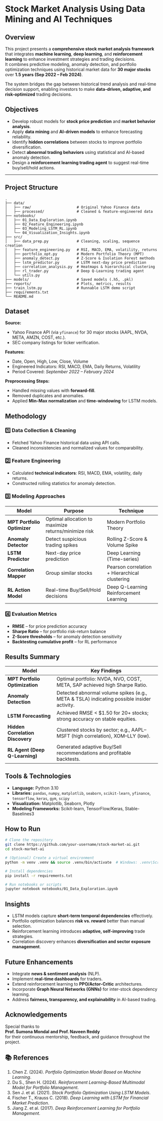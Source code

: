 #  Stock Market Analysis Using Data Mining and AI Techniques

##  Overview
This project presents a **comprehensive stock market analysis framework** that integrates **machine learning**, **deep learning**, and **reinforcement learning** to enhance investment strategies and trading decisions.  
It combines predictive modeling, anomaly detection, and portfolio optimization techniques using historical market data for **30 major stocks** over **1.5 years (Sep 2022 – Feb 2024)**.

The system bridges the gap between historical trend analysis and real-time decision support, enabling investors to make **data-driven, adaptive, and risk-optimized** trading decisions.  



##  Objectives
- Develop robust models for **stock price prediction** and **market behavior analysis**.  
- Apply **data mining** and **AI-driven models** to enhance forecasting reliability.  
- Identify **hidden correlations** between stocks to improve portfolio diversification.  
- Detect **abnormal trading behaviors** using statistical and AI-based anomaly detection.  
- Design a **reinforcement learning trading agent** to suggest real-time buy/sell/hold actions.

---

##  Project Structure
```
.
├── data/
│   ├── raw/                     # Original Yahoo Finance data
│   ├── processed/               # Cleaned & feature-engineered data
├── notebooks/
│   ├── 01_Data_Exploration.ipynb
│   ├── 02_Feature_Engineering.ipynb
│   ├── 03_Modeling_LSTM_RL.ipynb
│   └── 04_Visualization_Insights.ipynb
├── src/
│   ├── data_prep.py             # Cleaning, scaling, sequence creation
│   ├── feature_engineering.py   # RSI, MACD, EMA, volatility, returns
│   ├── portfolio_opt.py         # Modern Portfolio Theory (MPT)
│   ├── anomaly_detect.py        # Z-Score & Isolation Forest methods
│   ├── lstm_predictor.py        # LSTM next-day price prediction
│   ├── correlation_analysis.py  # Heatmaps & hierarchical clustering
│   ├── rl_trader.py             # Deep Q-Learning trading agent
│   └── utils.py
├── models/                      # Saved models (.h5, .pkl)
├── reports/                     # Plots, metrics, results
├── train_lstm.py                # Runnable LSTM demo script
├── requirements.txt
└── README.md
```



## Dataset

**Source:**  
- Yahoo Finance API (via `yfinance`) for 30 major stocks (AAPL, NVDA, META, AMZN, COST, etc.).  
- SEC company listings for ticker verification.  

**Features:**  
- Date, Open, High, Low, Close, Volume  
- Engineered Indicators: RSI, MACD, EMA, Daily Returns, Volatility  
- Period Covered: *September 2022 – February 2024*  

**Preprocessing Steps:**  
- Handled missing values with **forward-fill**.  
- Removed duplicates and anomalies.  
- Applied **Min-Max normalization** and **time-windowing** for LSTM models.  



##  Methodology

### 1️⃣ Data Collection & Cleaning
- Fetched Yahoo Finance historical data using API calls.  
- Cleaned inconsistencies and normalized values for comparability.  

### 2️⃣ Feature Engineering
- Calculated **technical indicators**: RSI, MACD, EMA, volatility, daily returns.  
- Constructed rolling statistics for anomaly detection.  

### 3️⃣ Modeling Approaches
| Model | Purpose | Technique |
|--------|----------|-----------|
| **MPT Portfolio Optimizer** | Optimal allocation to maximize returns/minimize risk | Modern Portfolio Theory |
| **Anomaly Detector** | Detect suspicious trading spikes | Rolling Z-Score & Volume Spike |
| **LSTM Predictor** | Next-day price prediction | Deep Learning (Time-series) |
| **Correlation Mapper** | Group similar stocks | Pearson correlation + Hierarchical clustering |
| **RL Action Model** | Real-time Buy/Sell/Hold decisions | Deep Q-Learning Reinforcement Learning |

### 4️⃣ Evaluation Metrics
- **RMSE** – for price prediction accuracy  
- **Sharpe Ratio** – for portfolio risk-return balance  
- **Z-Score thresholds** – for anomaly detection sensitivity  
- **Backtesting cumulative profit** – for RL performance  



##  Results Summary
| Model | Key Findings |
|--------|---------------|
| **MPT Portfolio Optimization** | Optimal portfolio: NVDA, NVO, COST, META, SAP achieved high Sharpe Ratio. |
| **Anomaly Detection** | Detected abnormal volume spikes (e.g., META & TSLA) indicating possible insider activity. |
| **LSTM Forecasting** | Achieved RMSE < $1.50 for 20+ stocks; strong accuracy on stable equities. |
| **Hidden Correlation Discovery** | Clustered stocks by sector; e.g., AAPL–MSFT (high correlation), XOM–LLY (low). |
| **RL Agent (Deep Q-Learning)** | Generated adaptive Buy/Sell recommendations and profitable backtests. |



##  Tools & Technologies
- **Language:** Python 3.10  
- **Libraries:** `pandas`, `numpy`, `matplotlib`, `seaborn`, `scikit-learn`, `yfinance`, `tensorflow`, `keras`, `gym`, `scipy`  
- **Visualization:** Matplotlib, Seaborn, Plotly  
- **Modeling Frameworks:** Scikit-learn, TensorFlow/Keras, Stable-Baselines3  



##  How to Run
```bash
# Clone the repository
git clone https://github.com/your-username/stock-market-ai.git
cd stock-market-ai

# (Optional) Create a virtual environment
python -m venv .venv && source .venv/bin/activate  # Windows: .venv\Scripts\activate

# Install dependencies
pip install -r requirements.txt

# Run notebooks or scripts
jupyter notebook notebooks/01_Data_Exploration.ipynb
```



##  Insights
- LSTM models capture **short-term temporal dependencies** effectively.  
- Portfolio optimization balances **risk vs. reward** better than manual selection.  
- Reinforcement learning introduces **adaptive, self-improving** trade strategies.  
- Correlation discovery enhances **diversification and sector exposure management**.  



##  Future Enhancements
- Integrate **news & sentiment analysis** (NLP).  
- Implement **real-time dashboards** for traders.  
- Extend reinforcement learning to **PPO/Actor-Critic** architectures.  
- Incorporate **Graph Neural Networks (GNNs)** for inter-stock dependency learning.  
- Address **fairness, transparency, and explainability** in AI-based trading.  



##  Acknowledgements
Special thanks to  
**Prof. Sumona Mondal and Prof. Naveen Reddy**  
for their continuous mentorship, feedback, and guidance throughout the project.  



## 📚 References
1. Chen Z. (2024). *Portfolio Optimization Model Based on Machine Learning*.  
2. Du S., Shen H. (2024). *Reinforcement Learning-Based Multimodal Model for Portfolio Management*.  
3. Sen J. et al. (2021). *Stock Portfolio Optimization Using LSTM Models*.  
4. Fischer T., Krauss C. (2018). *Deep Learning with LSTM for Financial Market Prediction*.  
5. Jiang Z. et al. (2017). *Deep Reinforcement Learning for Portfolio Management*.  
